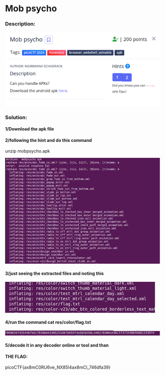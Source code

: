<h1>Mob psycho</h1>

<h3>Description:</h3>

![Alt text](challenge_img/1.png)

<h3>Solution:</h3>

<h4>1/Download the apk file </h4>

<h4>2/following the hint and do this command</h4>
  unzip mobpsycho.apk 
  

![Alt text](challenge_img/2.png)

<h4>3/just seeing the extracted files and noting this </h4>

![Alt text](challenge_img/3.png)

<h4>4/run the command cat res/color/flag.txt</h4>

![Alt text](challenge_img/4.png)

<h4>5/decode it in any decoder online or tool and than </h4>

<h4> THE FLAG: </h4>
              picoCTF{ax8mC0RU6ve_NX85l4ax8mCl_746dfa39}

 

